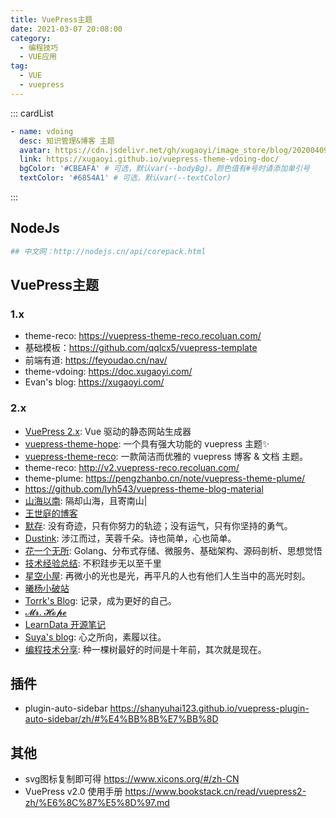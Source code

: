 ```yaml
---
title: VuePress主题
date: 2021-03-07 20:08:00
category: 
  - 编程技巧
  - VUE应用
tag: 
  - VUE
  - vuepress
---
```


::: cardList

```yaml
- name: vdoing
  desc: 知识管理&博客 主题
  avatar: https://cdn.jsdelivr.net/gh/xugaoyi/image_store/blog/20200409124835.png 
  link: https://xugaoyi.github.io/vuepress-theme-vdoing-doc/
  bgColor: '#CBEAFA' # 可选，默认var(--bodyBg)。颜色值有#号时请添加单引号
  textColor: '#6854A1' # 可选，默认var(--textColor)
```

:::

## NodeJs

```bash
## 中文网：http://nodejs.cn/api/corepack.html
```

## VuePress主题

### 1.x

- theme-reco: <https://vuepress-theme-reco.recoluan.com/>
- 基础模板：<https://github.com/qqlcx5/vuepress-template>
- 前端有道: <https://feyoudao.cn/nav/>
- theme-vdoing: <https://doc.xugaoyi.com/>
- Evan's blog: <https://xugaoyi.com/>

### 2.x

- [VuePress 2.x](https://v2.vuepress.vuejs.org/zh/): Vue 驱动的静态网站生成器
- [vuepress-theme-hope](https://vuepress-theme-hope.github.io/v2/zh/): 一个具有强大功能的 vuepress 主题✨
- [vuepress-theme-reco](https://vuepress-theme-reco.recoluan.com/): 一款简洁而优雅的 vuepress 博客 & 文档 主题。
- theme-reco: <http://v2.vuepress-reco.recoluan.com/>
- theme-plume: <https://pengzhanbo.cn/note/vuepress-theme-plume/>
- <https://github.com/lyh543/vuepress-theme-blog-material>
- [山海以南](https://mu-yan.cn/): 隔却山海，且寄南山|
- [王世庭的博客](https://www.wstee.com/)
- [默存](https://typ1805.gitee.io/typ1805/): 没有奇迹，只有你努力的轨迹；没有运气，只有你坚持的勇气。
- [Dustink](https://www.dustink.cn/): 涉江而过，芙蓉千朵。诗也简单，心也简单。
- [花一个无所](http://www.alihanniba.com/): Golang、分布式存储、微服务、基础架构、源码剖析、思想觉悟
- [技术经验总结](https://anyfork.gitee.io/blog-docs/): 不积跬步无以至千里
- [星空小屋](https://www.xk857.com/): 再微小的光也是光，再平凡的人也有他们人生当中的高光时刻。
- [曦杨小破站](https://xiyang6.gitee.io/)
- [Torrk's Blog](https://conimi.com/): 记录，成为更好的自己。
- [𝓜𝓻. 𝓗𝓸𝓹𝓮](https://mrhope.site/)
- [LearnData 开源笔记](https://newzone.top/)
- [Suya's blog](https://www.suyaspace.com/): 心之所向，素履以往。
- [编程技术分享](https://hellogitlab.com/): 种一棵树最好的时间是十年前，其次就是现在。

## 插件

- plugin-auto-sidebar <https://shanyuhai123.github.io/vuepress-plugin-auto-sidebar/zh/#%E4%BB%8B%E7%BB%8D>

## 其他

- svg图标复制即可得 <https://www.xicons.org/#/zh-CN>
- VuePress v2.0 使用手册 <https://www.bookstack.cn/read/vuepress2-zh/%E6%8C%87%E5%8D%97.md>
